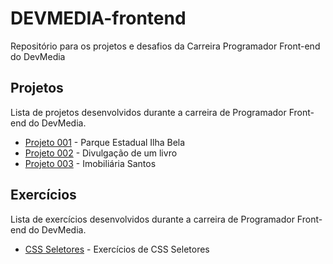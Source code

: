 # DEVMEDIA-frontend
Repositório para os projetos e desafios da Carreira Programador Front-end do DevMedia

## Projetos

Lista de projetos desenvolvidos durante a carreira de Programador Front-end do DevMedia.

- [Projeto 001](/[PROJETO%20001]%20Parque%20Ilha%20Bela/) - Parque Estadual Ilha Bela
- [Projeto 002](/[PROJETO%20002]%20Divulgação%20de%20um%20livro/) - Divulgação de um livro
- [Projeto 003](/[PROJETO%20003]%20Imobiliária%20Santos/) - Imobiliária Santos

## Exercícios

Lista de exercícios desenvolvidos durante a carreira de Programador Front-end do DevMedia.

- [CSS Seletores](/[Exercícios%20Práticos]/[02-04]%20CSS%20Seletores/) - Exercícios de CSS Seletores
